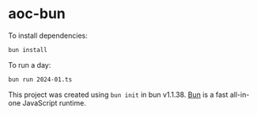 # aoc-bun

To install dependencies:

```bash
bun install
```

To run a day:

```bash
bun run 2024-01.ts
```

This project was created using `bun init` in bun v1.1.38. [Bun](https://bun.sh) is a fast all-in-one JavaScript runtime.
